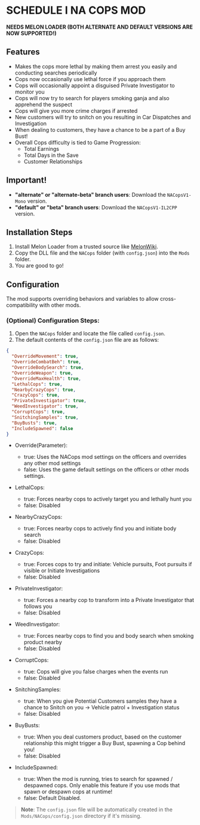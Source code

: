 # SCHEDULE I NA COPS MOD

**NEEDS MELON LOADER (BOTH ALTERNATE AND DEFAULT VERSIONS ARE NOW SUPPORTED!)**

## Features

- Makes the cops more lethal by making them arrest you easily and conducting searches periodically
- Cops now occasionally use lethal force if you approach them
- Cops will occasionally appoint a disguised Private Investigator to monitor you
- Cops will now try to search for players smoking ganja and also apprehend the suspect
- Cops will give you more crime charges if arrested
- New customers will try to snitch on you resulting in Car Dispatches and Investigation
- When dealing to customers, they have a chance to be a part of a Buy Bust!
- Overall Cops difficulty is tied to Game Progression:
	- Total Earnings
   	- Total Days in the Save
   	- Customer Relationships

## Important!

- **"alternate" or "alternate-beta" branch users**: Download the `NACopsV1-Mono` version.
- **"default" or "beta" branch users**: Download the `NACopsV1-IL2CPP` version.

## Installation Steps

1. Install Melon Loader from a trusted source like [MelonWiki](https://melonwiki.xyz/).
2. Copy the DLL file and the `NACops` folder (with `config.json`) into the `Mods` folder.
3. You are good to go!

## Configuration

The mod supports overriding behaviors and variables to allow cross-compatibility with other mods.

### (Optional) Configuration Steps:

1. Open the `NACops` folder and locate the file called `config.json`.
2. The default contents of the `config.json` file are as follows:
   
```json
{
  "OverrideMovement": true,
  "OverrideCombatBeh": true,
  "OverrideBodySearch": true,
  "OverrideWeapon": true,
  "OverrideMaxHealth": true,
  "LethalCops": true,
  "NearbyCrazyCops": true,
  "CrazyCops": true,
  "PrivateInvestigator": true,
  "WeedInvestigator": true,
  "CorruptCops": true,
  "SnitchingSamples": true,
  "BuyBusts": true,
  "IncludeSpawned": false
}
```
- Override(Parameter):
	- t﻿rue: Uses the NACops mod settings on the officers and overrides any other mod settings
	- false: Uses the game default settings on the officers or other mods settings.

- LethalCops:
	- true: Forces nearby cops to actively target you and lethally hunt you
	- false: Disabled

- NearbyCrazyCops:
	- true: Forces nearby cops to actively find you and initiate body search
	- false: Disabled

- CrazyCops:
	- true: Forces cops to try and initiate: Vehicle pursuits, Foot pursuits if visible or Initiate Investigations
	- false: Disabled

- PrivateInvestigator:
	- true: Forces a nearby cop to transform into a Private Investigator that follows you
	- false: Disabled

- WeedInvestigator:
	- true: Forces nearby cops to find you and body search when smoking product nearby
	- false: Disabled

- CorruptCops:
	- true: Cops will give you false charges when the events run
	- false: Disabled

- SnitchingSamples:
	- true: When you give Potential Customers samples they have a chance to Snitch on you -> Vehicle patrol + Investigation status
	- false: Disabled

- BuyBusts:
	- true: When you deal customers product, based on the customer relationship this might trigger a Buy Bust, spawning a Cop behind you!
	- false: Disabled

 - IncludeSpawned:
	- true: When the mod is running, tries to search for spawned / despawned cops. Only enable this feature if you use mods that spawn or despawn cops at runtime!
   	- false: Default Disabled.



> **Note**: The `config.json` file will be automatically created in the `Mods/NACops/config.json` directory if it's missing.
